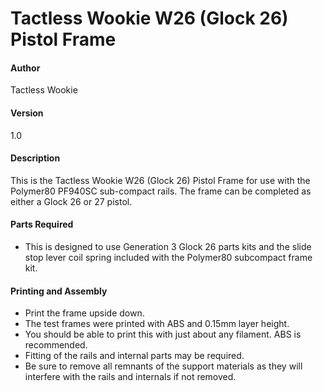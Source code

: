 # Tactless Wookie W26 (Glock 26) Pistol Frame


#### Author
Tactless Wookie

#### Version
1.0

#### Description

This is the Tactless Wookie W26 (Glock 26) Pistol Frame for use with the Polymer80 PF940SC sub-compact rails. The frame can be completed as either a Glock 26 or 27 pistol.

#### Parts Required
* This is designed to use Generation 3 Glock 26 parts kits and the slide stop lever coil spring included with the Polymer80 subcompact frame kit.

#### Printing and Assembly
* Print the frame upside down.
* The test frames were printed with ABS and 0.15mm layer height.
* You should be able to print this with just about any filament. ABS is recommended.
* Fitting of the rails and internal parts may be required.
* Be sure to remove all remnants of the support materials as they will interfere with the rails and internals if not removed.

